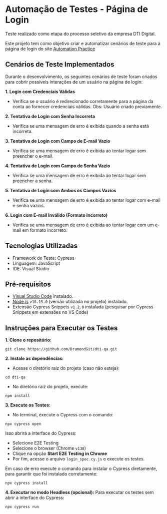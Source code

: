 # Automação de Testes - Página de Login

Teste realizado como etapa do processo seletivo da empresa DTI Digital.

Este projeto tem como objetivo criar e automatizar cenários de teste para a página de login do site [Automation Practice](http://www.automationpractice.pl/index.php?controller=authentication&back=my-account)


## Cenários de Teste Implementados
Durante o desenvolvimento, os seguintes cenários de teste foram criados para cobrir possíveis interações de um usuário na página de login:

**1. Login com Credenciais Válidas**
  - Verifica se o usuário é redirecionado corretamente para a página da conta ao fornecer credenciais válidas. Obs: Usuário criado previamente.

**2. Tentativa de Login com Senha Incorreta**
  - Verifica se uma mensagem de erro é exibida quando a senha está incorreta.

**3. Tentativa de Login com Campo de E-mail Vazio**
  - Verifica se uma mensagem de erro é exibida ao tentar logar sem preencher o e-mail.

**4. Tentativa de Login com Campo de Senha Vazio**
  - Verifica se uma mensagem de erro é exibida ao tentar logar sem preencher a senha.

**5. Tentativa de Login com Ambos os Campos Vazios**
  - Verifica se uma mensagem de erro é exibida ao tentar logar com e-mail e senha vazios.

**6. Login com E-mail Inválido (Formato Incorreto)**
  - Verifica se uma mensagem de erro é exibida ao tentar logar com um e-mail em formato incorreto.

## Tecnologias Utilizadas
- Framework de Teste: Cypress
- Linguagem: JavaScript
- IDE: Visual Studio
  
## Pré-requisitos
- [Visual Studio Code](https://code.visualstudio.com/download) instalado.
- [Node.js](https://nodejs.org/en/download/package-manager) `v18.15.0` (versão utilizada no projeto) instalado.
- Extensão Cypress Snippets `v1.2.0` instalada (pesquisar por Cypress Snippets em extensões no VS Code)


## Instruções para Executar os Testes
**1. Clone o repositório:**

```
git clone https://github.com/DrumondGit/dti-qa.git
```
**2. Instale as dependências:**
  - Acesse o diretório raíz do projeto (caso não esteja):
```
cd dti-qa
```
  - No diretório raiz do projeto, execute:
```
npm install
```
**3. Execute os Testes:**
  - No terminal, execute o Cypress com o comando:
```
npx cypress open
```
Isso abrirá a interface do Cypress:
- Selecione E2E Testing
- Selecione o browser (Chrome `v130`)
- Clique na opção **Start E2E Testing in Chrome**
- Por fim, acesse o arquivo `login_spec.cy.js` e execute os testes.

Em caso de erro execute o comando para instalar o Cypress diretamente, para garantir que foi instalado corretamente:
```
npx cypress install
```

**4. Executar no modo Headless (opcional):**
Para executar os testes sem abrir a interface do Cypress:
```
npx cypress run
```
